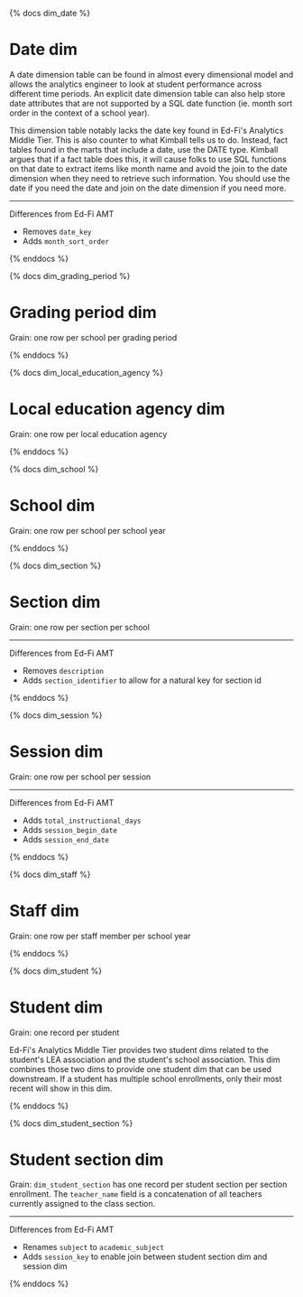 
{% docs dim_date %}

# Date dim

A date dimension table can be found in almost every dimensional model and allows the analytics engineer to look at student performance across different time periods. An explicit date dimension table can also help store date attributes that are not supported by a SQL date function (ie. month sort order in the context of a school year).

This dimension table notably lacks the date key found in Ed-Fi's Analytics Middle Tier. This is also counter to what Kimball tells us to do. Instead, fact tables found in the marts that include a date, use the DATE type. Kimball argues that if a fact table does this, it will cause folks to use SQL functions on that date to extract items like month name and avoid the join to the date dimension when they need to retrieve such information. You should use the date if you need the date and join on the date dimension if you need more.

---------------------------
Differences from Ed-Fi AMT
* Removes `date_key`
* Adds `month_sort_order`

{% enddocs %}


{% docs dim_grading_period %}

# Grading period dim

Grain: one row per school per grading period


{% enddocs %}


{% docs dim_local_education_agency %}

# Local education agency dim

Grain: one row per local education agency


{% enddocs %}


{% docs dim_school %}

# School dim

Grain: one row per school per school year


{% enddocs %}


{% docs dim_section %}

# Section dim

Grain: one row per section per school

---------------------------
Differences from Ed-Fi AMT
* Removes `description`
* Adds `section_identifier` to allow for a natural key for section id


{% enddocs %}


{% docs dim_session %}

# Session dim

Grain: one row per school per session

---------------------------
Differences from Ed-Fi AMT
* Adds `total_instructional_days`
* Adds `session_begin_date`
* Adds `session_end_date`

{% enddocs %}


{% docs dim_staff %}

# Staff dim

Grain: one row per staff member per school year


{% enddocs %}


{% docs dim_student %}

# Student dim

Grain: one record per student

Ed-Fi's Analytics Middle Tier provides two student dims related to the student's LEA association and the student's school association. This dim combines those two dims to provide one student dim that can be used downstream. If a student has multiple school enrollments, only their most recent will show in this dim.

{% enddocs %}


{% docs dim_student_section %}

# Student section dim

Grain: `dim_student_section` has one record per student section per section enrollment. The `teacher_name` field is a concatenation of all teachers currently assigned to the class section.

---------------------------
Differences from Ed-Fi AMT
* Renames `subject` to `academic_subject`
* Adds `session_key` to enable join between student section dim and session dim


{% enddocs %}